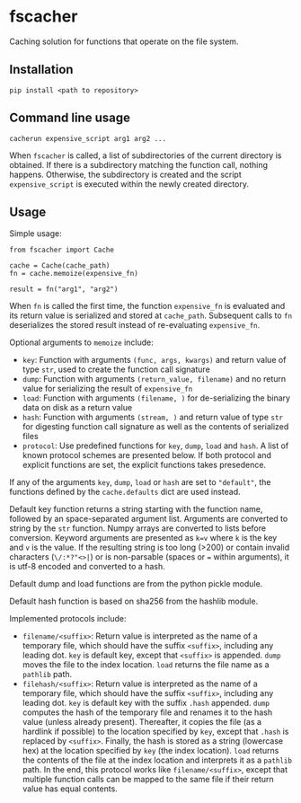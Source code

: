 # fscacher

Caching solution for functions that operate on the file system.

## Installation

`pip install <path to repository>`


## Command line usage

```
cacherun expensive_script arg1 arg2 ...
```

When `fscacher` is called, a list of subdirectories of the current directory is
obtained. If there is a subdirectory matching the function call, nothing
happens. Otherwise, the subdirectory is created and the script
`expensive_script` is executed within the newly created directory.


## Usage

Simple usage: 

```
from fscacher import Cache

cache = Cache(cache_path)
fn = cache.memoize(expensive_fn)

result = fn("arg1", "arg2")
```
When `fn` is called the first time, the function `expensive_fn` is evaluated
and its return value is serialized and stored at `cache_path`. Subsequent
calls to `fn` deserializes the stored result instead of re-evaluating
`expensive_fn`.

Optional arguments to `memoize` include:
-   `key`: Function with arguments `(func, args, kwargs)` and return value of
    type `str`, used to create the function call signature
-   `dump`: Function with arguments `(return_value, filename)` and no return
    value for serializing the result of `expensive_fn`
-   `load`: Function with arguments `(filename, )` for de-serializing the
    binary data on disk as a return value
-   `hash`: Function with arguments `(stream, )` and return value of type `str`
    for digesting function call signature as well as the contents of serialized
    files
-   `protocol`: Use predefined functions for `key`, `dump`, `load` and `hash`.
    A list of known protocol schemes are presented below. If both protocol and
    explicit functions are set, the explicit functions takes presedence.
    
If any of the arguments `key`, `dump`, `load` or `hash` are set to `"default"`,
the functions defined by the `cache.defaults` dict are used instead.

Default key function returns a string starting with the function name, followed
by an space-separated argument list. Arguments are converted to string by
the `str` function. Numpy arrays are converted to lists before conversion.
Keyword arguments are presented as `k=v` where `k` is the key and `v` is the
value. If the resulting string is too long (>200) or contain invalid characters
(`\/:*?"<>|`) or is non-parsable (spaces or `=` within arguments), it is utf-8
encoded and converted to a hash.  

Default dump and load functions are from the python pickle module.

Default hash function is based on sha256 from the hashlib module.

Implemented protocols include:
-   `filename/<suffix>`: Return value is interpreted as the name of a temporary
    file, which should have the suffix `<suffix>`, including any leading dot.
    `key` is default key, except that `<suffix>` is appended. `dump` moves the
    file to the index location. `load` returns the file name as a `pathlib`
    path.
-   `filehash/<suffix>`: Return value is interpreted as the name of a temporary
    file, which should have the suffix `<suffix>`, including any leading dot.
    `key` is default key with the suffix `.hash` appended. `dump` computes the
    hash of the temporary file and renames it to the hash value (unless already
    present). Thereafter, it copies the file (as a hardlink if possible) to the
    location specified by `key`, except that `.hash` is replaced by `<suffix>`.
    Finally, the hash is stored as a string (lowercase hex) at the location
    specified by `key` (the index location). `load` returns the contents of the
    file at the index location and interprets it as a `pathlib` path. In the
    end, this protocol works like `filename/<suffix>`, except that multiple
    function calls can be mapped to the same file if their return value has
    equal contents.
